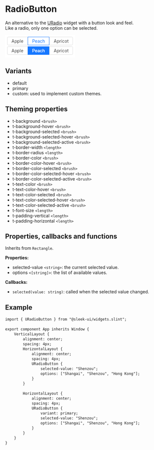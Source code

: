 # RadioButton
An alternative to the [URadio](radio.md) widget with a button look and feel.  
Like a radio, only one option can be selected.  

![radio-button presentation](images/radio-button.png)

## Variants
- default
- primary
- custom: used to implement custom themes.

## Theming properties
- t-background `<brush>`
- t-background-hover `<brush>`
- t-background-selected `<brush>`
- t-background-selected-hover `<brush>`
- t-background-selected-active `<brush>`
- t-border-width `<length>`
- t-border-radius `<length>`
- t-border-color `<brush>`
- t-border-color-hover `<brush>`
- t-border-color-selected `<brush>`
- t-border-color-selected-hover `<brush>`
- t-border-color-selected-active `<brush>`
- t-text-color `<brush>`
- t-text-color-hover `<brush>`
- t-text-color-selected `<brush>`
- t-text-color-selected-hover `<brush>`
- t-text-color-selected-active `<brush>`
- t-font-size `<length>`
- t-padding-vertical `<length>`
- t-padding-horizontal `<length>`

## Properties, callbacks and functions
Inherits from `Rectangle`.

**Properties:**
- selected-value `<string>`: the current selected value.
- options `<[string]>`: the list of available values.

**Callbacks:**
- `selected(value: string)`: called when the selected value changed.

## Example
```slint
import { URadioButton } from "@sleek-ui/widgets.slint";

export component App inherits Window {
	VerticalLayout {
		alignment: center;
		spacing: 4px;
		HorizontalLayout {
			alignment: center;
			spacing: 4px;
            URadioButton {
                selected-value: "Shenzou";
                options: ["Shangai", "Shenzou", "Hong Kong"];
            }
		}

		HorizontalLayout {
			alignment: center;
			spacing: 4px;
            URadioButton {
				variant: primary;
                selected-value: "Shenzou";
                options: ["Shangai", "Shenzou", "Hong Kong"];
            }
		}
	}
}
```